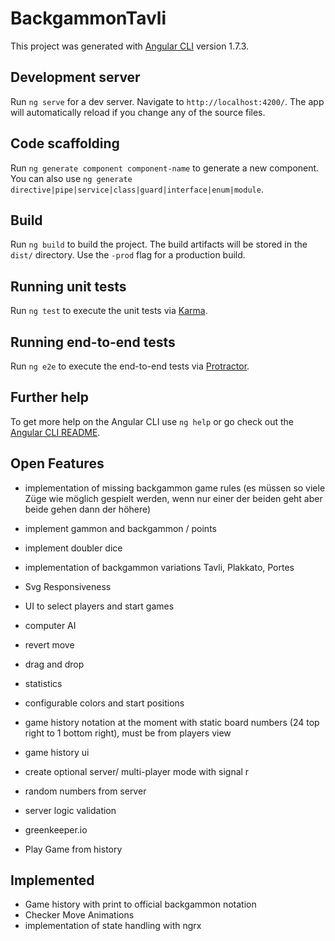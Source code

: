 # BackgammonTavli

This project was generated with [Angular CLI](https://github.com/angular/angular-cli) version 1.7.3.

## Development server

Run `ng serve` for a dev server. Navigate to `http://localhost:4200/`. The app will automatically reload if you change any of the source files.

## Code scaffolding

Run `ng generate component component-name` to generate a new component. You can also use `ng generate directive|pipe|service|class|guard|interface|enum|module`.

## Build

Run `ng build` to build the project. The build artifacts will be stored in the `dist/` directory. Use the `-prod` flag for a production build.

## Running unit tests

Run `ng test` to execute the unit tests via [Karma](https://karma-runner.github.io).

## Running end-to-end tests

Run `ng e2e` to execute the end-to-end tests via [Protractor](http://www.protractortest.org/).

## Further help

To get more help on the Angular CLI use `ng help` or go check out the [Angular CLI README](https://github.com/angular/angular-cli/blob/master/README.md).

## Open Features

- implementation of missing backgammon game rules (es müssen so viele Züge wie möglich gespielt werden, wenn nur einer der beiden geht aber beide gehen dann der höhere)
- implement gammon and backgammon / points
- implement doubler dice
- implementation of backgammon variations Tavli, Plakkato, Portes

- Svg Responsiveness 
- UI to select players and start games 
- computer AI
- revert move 
- drag and drop 
- statistics
- configurable colors and start positions 

- game history notation at the moment with static board numbers (24 top right to 1 bottom right), must be from players view
- game history ui

- create optional server/ multi-player mode with signal r
- random numbers from server
- server logic validation 
- greenkeeper.io
- Play Game from history 

## Implemented

- Game history with print to official backgammon notation 
- Checker Move Animations
- implementation of state handling with ngrx